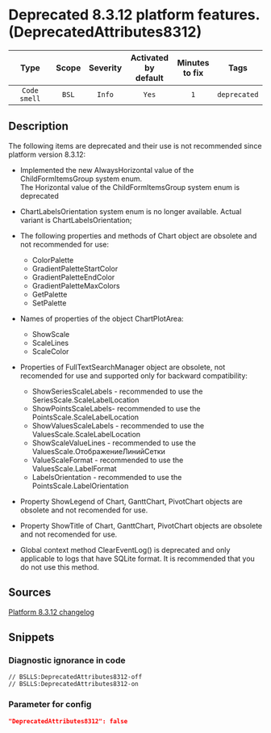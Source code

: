 # Deprecated 8.3.12 platform features. (DeprecatedAttributes8312)

Type | Scope | Severity | Activated<br>by default | Minutes<br>to fix | Tags
:-: | :-: | :-: | :-: | :-: | :-:
`Code smell` | `BSL` | `Info` | `Yes` | `1` | `deprecated`

<!-- Блоки выше заполняются автоматически, не трогать -->

## Description

<!-- Описание диагностики заполняется вручную. Необходимо понятным языком описать смысл и схему работу -->

The following items are deprecated and their use is not recommended since platform version 8.3.12:

- Implemented the new AlwaysHorizontal value of the ChildFormItemsGroup system enum.<br>The Horizontal value of the ChildFormItemsGroup system enum is deprecated

- ChartLabelsOrientation system enum is no longer available. Actual variant is ChartLabelsOrientation;

- The following properties and methods of Chart object are obsolete and not recommended for use:

    - ColorPalette
    - GradientPaletteStartColor
    - GradientPaletteEndColor
    - GradientPaletteMaxColors
    - GetPalette
    - SetPalette

- Names of properties of the object ChartPlotArea:

    - ShowScale
    - ScaleLines
    - ScaleColor

- Properties of FullTextSearchManager object are obsolete, not recomended for use and supported only for backward compatibility:

    - ShowSeriesScaleLabels - recommended to use the SeriesScale.ScaleLabelLocation
    - ShowPointsScaleLabels- recommended to use the PointsScale.ScaleLabelLocation
    - ShowValuesScaleLabels - recommended to use the ValuesScale.ScaleLabelLocation
    - ShowScaleValueLines - recommended to use the ValuesScale.ОтображениеЛинийСетки
    - ValueScaleFormat - recommended to use the ValuesScale.LabelFormat
    - LabelsOrientation - recommended to use the PointsScale.LabelOrientation

- Property ShowLegend of Chart, GanttChart, PivotChart objects are obsolete and not recomended for use.

- Property ShowTitle of Chart, GanttChart, PivotChart objects are obsolete and not recomended for use.

- Global context method ClearEventLog() is deprecated and only applicable to logs that have SQLite format. It is recommended that you do not use this method.

## Sources

<!-- Необходимо указывать ссылки на все источники, из которых почерпнута информация для создания диагностики -->

[Platform 8.3.12 changelog](https://1c-dn.com/library/v8update_2079252603_new_functionality_and_changes/)

## Snippets

<!-- Блоки ниже заполняются автоматически, не трогать -->

### Diagnostic ignorance in code

```bsl
// BSLLS:DeprecatedAttributes8312-off
// BSLLS:DeprecatedAttributes8312-on
```

### Parameter for config

```json
"DeprecatedAttributes8312": false
```

